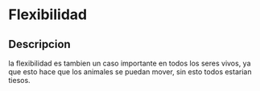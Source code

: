 # Flexibilidad

## Descripcion
la flexibilidad es tambien un caso importante en todos los seres vivos, ya que esto hace que los animales se puedan mover, sin esto todos estarian tiesos.
